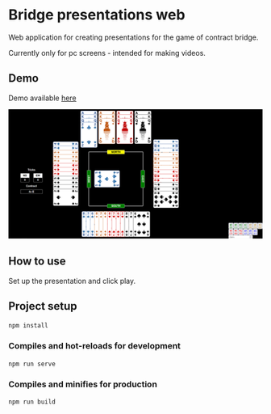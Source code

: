 # Bridge presentations web

Web application for creating presentations for the game of contract bridge.

Currently only for pc screens - intended for making videos.

## Demo
Demo available [here](http://bp.zdenektomis.eu/)

![Preview](preview.png)

## How to use

Set up the presentation and click play.

## Project setup
```
npm install
```
### Compiles and hot-reloads for development
```
npm run serve
```

### Compiles and minifies for production
```
npm run build
```

